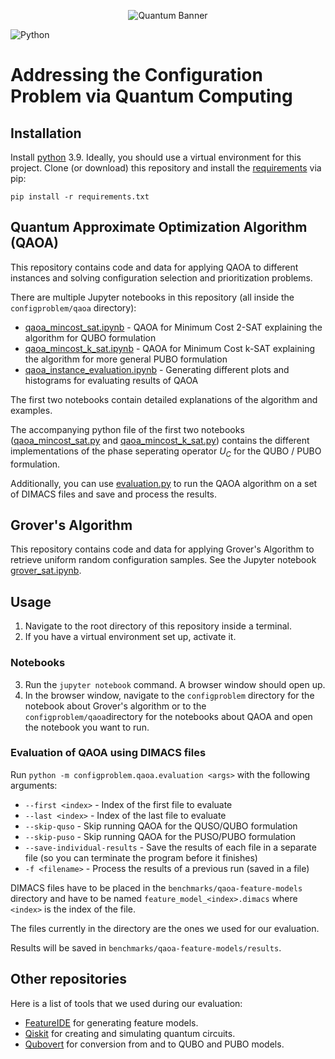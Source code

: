 <p align="center">
<img src="https://user-images.githubusercontent.com/263321/180779012-f2cad23b-0e27-4b78-a2e6-00426cf38e5f.png" alt="Quantum Banner">
</p>

![Python](https://img.shields.io/badge/python-3670A0?style=for-the-badge&logo=python&logoColor=ffdd54)

# Addressing the Configuration Problem via Quantum Computing

## Installation

Install [python](https://www.python.org/downloads/) 3.9. Ideally, you should use a virtual environment for this project.
Clone (or download) this repository and install the [requirements](requirements.txt) via pip:

```
pip install -r requirements.txt
```

## Quantum Approximate Optimization Algorithm (QAOA)

This repository contains code and data for applying QAOA to different instances 
and solving configuration selection and prioritization problems.

There are multiple Jupyter notebooks in this repository (all inside the `configproblem/qaoa` directory):

- [qaoa_mincost_sat.ipynb](configproblem/qaoa/qaoa_mincost_sat.py) - QAOA for Minimum Cost 2-SAT explaining the algorithm for QUBO formulation
- [qaoa_mincost_k_sat.ipynb](configproblem/qaoa/qaoa_mincost_k_sat.ipynb) - QAOA for Minimum Cost k-SAT explaining the algorithm for more general PUBO formulation
- [qaoa_instance_evaluation.ipynb](configproblem/qaoa/qaoa_instance_evaluation.ipynb) - Generating different plots and histograms for evaluating results of QAOA

The first two notebooks contain detailed explanations of the algorithm and examples.

The accompanying python file of the first two notebooks
([qaoa_mincost_sat.py](configproblem/qaoa/qaoa_mincost_sat.py) and [qaoa_mincost_k_sat.py](configproblem/qaoa/qaoa_mincost_k_sat.py))
contains the different implementations of the phase seperating operator $U_C$ for the QUBO / PUBO formulation.

Additionally, you can use [evaluation.py](configproblem/qaoa/evaluation.py) 
to run the QAOA algorithm on a set of DIMACS files and save and process the results.

## Grover's Algorithm

This repository contains code and data for applying Grover's Algorithm to retrieve uniform random configuration samples.
See the Jupyter notebook [grover_sat.ipynb](configproblem/grover_sat.ipynb).

## Usage

1. Navigate to the root directory of this repository inside a terminal.
2. If you have a virtual environment set up, activate it.

### Notebooks

3. Run the `jupyter notebook` command. A browser window should open up.
4. In the browser window, navigate to the `configproblem` directory for the notebook about Grover's algorithm 
   or to the `configproblem/qaoa`directory for the notebooks about QAOA
   and open the notebook you want to run.

### Evaluation of QAOA using DIMACS files

Run `python -m configproblem.qaoa.evaluation <args>` with the following arguments:
   - `--first <index>` - Index of the first file to evaluate
   - `--last <index>` - Index of the last file to evaluate
   - `--skip-quso` - Skip running QAOA for the QUSO/QUBO formulation
   - `--skip-puso` - Skip running QAOA for the PUSO/PUBO formulation
   - `--save-individual-results` - Save the results of each file in a separate file 
      (so you can terminate the program before it finishes)
   - `-f <filename>` - Process the results of a previous run (saved in a file)

DIMACS files have to be placed in the `benchmarks/qaoa-feature-models` directory
and have to be named `feature_model_<index>.dimacs` where `<index>` is the index of the file.

The files currently in the directory are the ones we used for our evaluation.

Results will be saved in `benchmarks/qaoa-feature-models/results`.
    

## Other repositories

Here is a list of tools that we used during our evaluation:

- [FeatureIDE](https://github.com/FeatureIDE/FeatureIDE) for generating feature models.
- [Qiskit](https://github.com/Qiskit) for creating and simulating quantum circuits.
- [Qubovert](https://github.com/jtiosue/qubovert) for conversion from and to QUBO and PUBO models.
